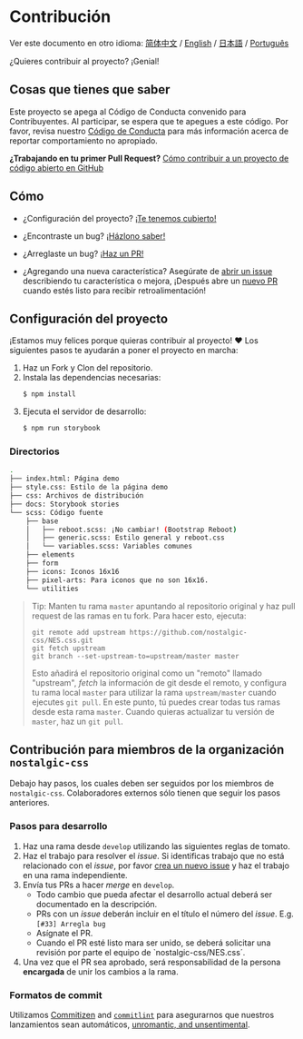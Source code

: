 # Contribución

Ver este documento en otro idioma:
[简体中文](CONTRIBUTING-zh-CN.md) / [English](CONTRIBUTING.md) / [日本語](.github/CONTRIBUTING-jp.md) / [Português](.github/CONTRIBUTING-pt-BR.md)

¿Quieres contribuir al proyecto? ¡Genial!

## Cosas que tienes que saber

Este proyecto se apega al Código de Conducta convenido para Contribuyentes. Al participar, se espera que te apegues a este código. Por favor, revisa nuestro [Código de Conducta][code-of-conduct] para más información acerca de reportar comportamiento no apropiado.

**¿Trabajando en tu primer Pull Request?**
[Cómo contribuir a un proyecto de código abierto en GitHub][egghead]

## Cómo

* ¿Configuración del proyecto?
  [¡Te tenemos cubierto!](#project-setup)

* ¿Encontraste un bug?
  [¡Házlono saber!][new-issue]

* ¿Arreglaste un bug?
  [¡Haz un PR!][new-pr]

* ¿Agregando una nueva característica?
  Asegúrate de [abrir un issue][new-issue] describiendo tu característica o mejora, ¡Después abre un [nuevo PR][new-pr] cuando estés listo para recibir retroalimentación!

## Configuración del proyecto

¡Estamos muy felices porque quieras contribuir al proyecto! ❤️ Los siguientes pasos te ayudarán a poner el proyecto en marcha:

1. Haz un Fork y Clon del repositorio.
2. Instala las dependencias necesarias:
    ```sh
    $ npm install
    ```
3. Ejecuta el servidor de desarrollo:
    ```sh
    $ npm run storybook
    ```

### Directorios
```sh
.
├── index.html: Página demo
├── style.css: Estilo de la página demo
├── css: Archivos de distribución
├── docs: Storybook stories
└── scss: Código fuente
    ├── base
    │   ├── reboot.scss: ¡No cambiar! (Bootstrap Reboot)
    │   ├── generic.scss: Estilo general y reboot.css
    │   └── variables.scss: Variables comunes
    ├── elements
    ├── form
    ├── icons: Iconos 16x16
    ├── pixel-arts: Para iconos que no son 16x16.
    └── utilities
```

> Tip: Manten tu rama `master` apuntando al repositorio original y haz pull request de las ramas en tu fork. Para hacer esto, ejecuta:
>
> ```
> git remote add upstream https://github.com/nostalgic-css/NES.css.git
> git fetch upstream
> git branch --set-upstream-to=upstream/master master
> ```
>
> Esto añadirá el repositorio original como un "remoto" llamado "upstream", *fetch* la información de git desde el remoto, y configura tu rama local `master` para utilizar la rama `upstream/master` cuando ejecutes `git pull`. En este punto, tú puedes crear todas tus ramas desde esta rama `master`. Cuando quieras actualizar tu versión de `master`, haz un `git pull`.

## Contribución para miembros de la organización `nostalgic-css`

Debajo hay pasos, los cuales deben ser seguidos por los miembros de `nostalgic-css`. Colaboradores externos sólo tienen que seguir los pasos anteriores.

### Pasos para desarrollo

1. Haz una rama desde `develop` utilizando las siguientes reglas de tomato.
2. Haz el trabajo para resolver el *issue*. Si identificas trabajo que no está relacionado con el *issue*, por favor [crea un nuevo issue][new-issue] y haz el trabajo en una rama independiente.
3. Envía tus PRs a hacer *merge* en `develop`.
    * Todo cambio que pueda afectar el desarrollo actual deberá ser documentado en la descripción.
    * PRs con un *issue* deberán incluir en el título el número del *issue*. E.g. `[#33] Arregla bug`
    * Asígnate el PR.
    * Cuando el PR esté listo mara ser unido, se deberá solicitar una revisión por parte el equipo de `nostalgic-css/NES.css´.
4. Una vez que el PR sea aprobado, será responsabilidad de la persona **encargada** de unir los cambios a la rama.

### Formatos de commit

Utilizamos [Commitizen][commitizen] and [`commitlint`][commitlint] para asegurarnos que nuestros lanzamientos sean automáticos, [unromantic, and unsentimental][sentimental-versioning].





[code-of-conduct]: https://github.com/nostalgic-css/NES.css/blob/master/CODE_OF_CONDUCT.md
[commitizen]: https://github.com/commitizen/cz-cli
[commitlint]: [https://github.com/marionebl/commitlint]
[egghead]: https://egghead.io/series/how-to-contribute-to-an-open-source-project-on-github
[new-issue]: https://github.com/nostalgic-css/NES.css/issues/new
[new-pr]: https://github.com/nostalgic-css/NES.css/compare/develop...develop
[semantic-release]: https://github.com/semantic-release/semantic-release
[sentimental-versioning]: http://sentimentalversioning.org/
